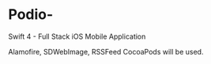 # Podio-
Swift 4 - Full Stack iOS Mobile Application 

Alamofire, SDWebImage, RSSFeed CocoaPods will be used. 
